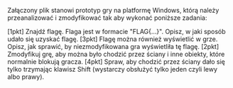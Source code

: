 Załączony plik stanowi prototyp gry na platformę Windows, którą należy przeanalizować i zmodyfikować tak aby wykonać poniższe zadania:

[1pkt] Znajdź flagę. Flaga jest w formacie "FLAG{...}". Opisz, w jaki sposób udało się uzyskać flagę.
[3pkt] Flagę można również wyświetlić w grze. Opisz, jak sprawić, by niezmodyfikowana gra wyświetliła tę flagę.
[2pkt] Zmodyfikuj grę, aby można było chodzić przez ściany i inne obiekty, które normalnie blokują gracza.
[4pkt] Spraw, aby chodzić przez ściany dało się tylko trzymając klawisz Shift (wystarczy obsłużyć tylko jeden czyli lewy albo prawy).
